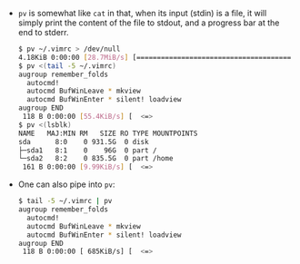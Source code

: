 


- `pv` is somewhat like `cat` in that, when its input (stdin) is a file, it will simply print
  the content of the file to stdout, and a progress bar at the end to stderr.
  ```bash
  $ pv ~/.vimrc > /dev/null
  4.18KiB 0:00:00 [28.7MiB/s] [==========================================================>] 100%
  $ pv <(tail -5 ~/.vimrc)
  augroup remember_folds
    autocmd!
    autocmd BufWinLeave * mkview
    autocmd BufWinEnter * silent! loadview
  augroup END
   118 B 0:00:00 [55.4KiB/s] [  <=>                                                       ]
  $ pv <(lsblk)
  NAME   MAJ:MIN RM   SIZE RO TYPE MOUNTPOINTS
  sda      8:0    0 931.5G  0 disk
  ├─sda1   8:1    0    96G  0 part /
  └─sda2   8:2    0 835.5G  0 part /home
   161 B 0:00:00 [9.99KiB/s] [  <=>                                                       ]
  ```
- One can also pipe into `pv`:
  ```bash
  $ tail -5 ~/.vimrc | pv
  augroup remember_folds
    autocmd!
    autocmd BufWinLeave * mkview
    autocmd BufWinEnter * silent! loadview
  augroup END
   118 B 0:00:00 [ 685KiB/s] [  <=>                                                       ]
  ```
